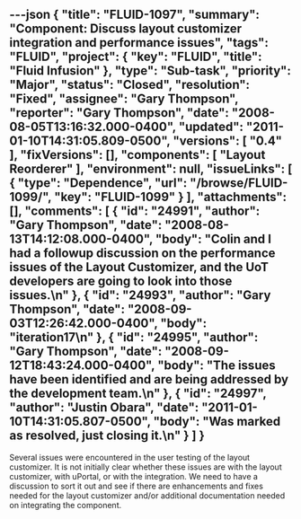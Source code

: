 ---json
{
  "title": "FLUID-1097",
  "summary": "Component: Discuss layout customizer integration and performance issues",
  "tags": "FLUID",
  "project": {
    "key": "FLUID",
    "title": "Fluid Infusion"
  },
  "type": "Sub-task",
  "priority": "Major",
  "status": "Closed",
  "resolution": "Fixed",
  "assignee": "Gary Thompson",
  "reporter": "Gary Thompson",
  "date": "2008-08-05T13:16:32.000-0400",
  "updated": "2011-01-10T14:31:05.809-0500",
  "versions": [
    "0.4"
  ],
  "fixVersions": [],
  "components": [
    "Layout Reorderer"
  ],
  "environment": null,
  "issueLinks": [
    {
      "type": "Dependence",
      "url": "/browse/FLUID-1099/",
      "key": "FLUID-1099"
    }
  ],
  "attachments": [],
  "comments": [
    {
      "id": "24991",
      "author": "Gary Thompson",
      "date": "2008-08-13T14:12:08.000-0400",
      "body": "Colin and I had a followup discussion on the performance issues of the Layout Customizer, and the UoT developers are going to look into those issues.\n"
    },
    {
      "id": "24993",
      "author": "Gary Thompson",
      "date": "2008-09-03T12:26:42.000-0400",
      "body": "iteration17\n"
    },
    {
      "id": "24995",
      "author": "Gary Thompson",
      "date": "2008-09-12T18:43:24.000-0400",
      "body": "The issues have been identified and are being addressed by the development team.\n"
    },
    {
      "id": "24997",
      "author": "Justin Obara",
      "date": "2011-01-10T14:31:05.807-0500",
      "body": "Was marked as resolved, just closing it.\n"
    }
  ]
}
---
Several issues were encountered in the user testing of the layout customizer.  It is not initially clear whether these issues are with the layout customizer, with uPortal, or with the integration.  We need to have a discussion to sort it out and see if there are enhancements and fixes needed for the layout customizer and/or additional documentation needed on integrating the component.

        